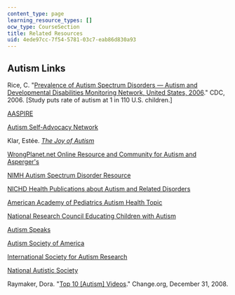 ```yaml
---
content_type: page
learning_resource_types: []
ocw_type: CourseSection
title: Related Resources
uid: 4ede97cc-7f54-5781-03c7-eab86d830a93
---
```


Autism Links
------------

Rice, C. "[Prevalence of Autism Spectrum Disorders — Autism and Developmental Disabilities Monitoring Network, United States, 2006](http://www.cdc.gov/mmwr/preview/mmwrhtml/ss5810a1.htm)." CDC, 2006. \[Study puts rate of autism at 1 in 110 U.S. children.\]

[AASPIRE](https://aaspire.org/)

[Autism Self-Advocacy Network](http://www.autisticadvocacy.org/)

Klar, Estée. [_The Joy of Autism_](https://www.esteerelation.com/blog-archive)

[WrongPlanet.net Online Resource and Community for Autism and Asperger's](https://www.autismforums.com/resources/wrong-planet.62/)

[NIMH Autism Spectrum Disorder Resource](https://www.nimh.nih.gov/health/trials/autism-spectrum-disorders-asd.shtml)

[NICHD Health Publications about Autism and Related Disorders](https://www.nichd.nih.gov/health/topics/autism)

[American Academy of Pediatrics Autism Health Topic](http://www.healthychildren.org/English/health-issues/conditions/developmental-disabilities/Pages/Autism-Spectrum-Disorders.aspx)

[National Research Council Educating Children with Autism](http://www.nap.edu/openbook.php?isbn=0309072697)

[Autism Speaks](http://www.autismspeaks.org/)

[Autism Society of America](http://www.autism-society.org/)

[International Society for Autism Research](http://www.autism-insar.org/)

[National Autistic Society](https://www.autism.org.uk/)

Raymaker, Dora. "[Top 10 \[Autism\] Videos](http://doraraymaker.com/change/2008/12/31/top-10-videos/)." Change.org, December 31, 2008.